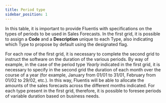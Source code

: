 ```yaml
---
title: Period type
sidebar_position: 1
---
```


In this table, it is important to provide Fluentis with specifications on the types of periods to be used in Sales Forecasts. In the first grid, it is possible to assign a **Code** and a **Description** unique to each Type, also indicating which Type to propose by default using the designated flag.

For each row of the first grid, it is necessary to complete the second grid to instruct the software on the duration of the various periods. By way of example, in the case of the period type *Yearly* indicated in the first grid, it is necessary to specify in the second grid the duration of each month over the course of a year (for example, January from 01/01 to 31/01, February from 01/02 to 29/02, etc.). In this way, Fluentis will be able to allocate the amounts of the sales forecasts across the different months indicated. For each type present in the first grid, therefore, it is possible to foresee periods of variable duration based on business needs.